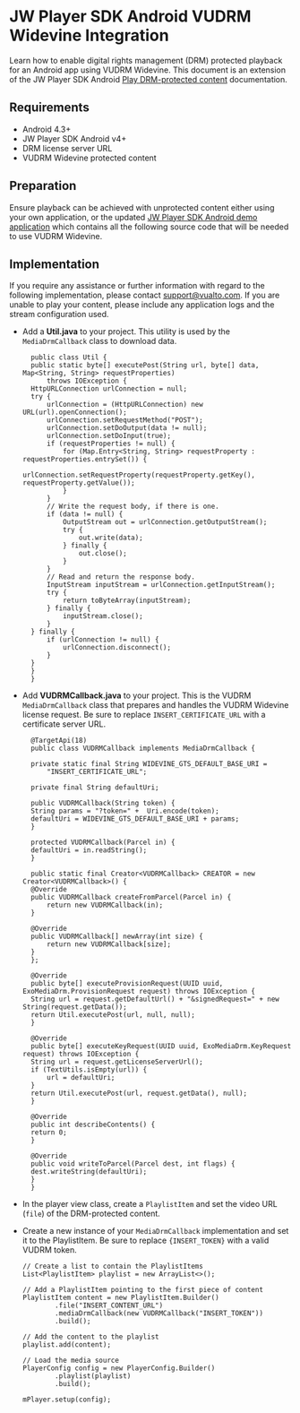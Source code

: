 # JW Player SDK Android VUDRM Widevine Integration

Learn how to enable digital rights management (DRM) protected playback for an Android app using VUDRM Widevine. This document is an extension of the JW Player SDK Android [Play DRM-protected content](https://developer.jwplayer.com/jwplayer/docs/android-play-drm-protected-content#supported-drm-provider) documentation.

## Requirements

- Android 4.3+
- JW Player SDK Android v4+
- DRM license server URL
- VUDRM Widevine protected content

## Preparation
Ensure playback can be achieved with unprotected content either using your own application, or the updated [JW Player SDK Android demo application](https://github.com/vualto/vudrm-jw-sdk-android) which contains all the following source code that will be needed to use VUDRM Widevine.

## Implementation

If you require any assistance or further information with regard to the following implementation, please contact [support@vualto.com](support@vualto.com). If you are unable to play your content, please include any application logs and the stream configuration used.

- Add a **Util.java** to your project. This utility is used by the `MediaDrmCallback` class to download data.

		public class Util {
    	public static byte[] executePost(String url, byte[] data, Map<String, String> requestProperties)
            throws IOException {
        HttpURLConnection urlConnection = null;
        try {
            urlConnection = (HttpURLConnection) new URL(url).openConnection();
            urlConnection.setRequestMethod("POST");
            urlConnection.setDoOutput(data != null);
            urlConnection.setDoInput(true);
            if (requestProperties != null) {
                for (Map.Entry<String, String> requestProperty : requestProperties.entrySet()) {
                    urlConnection.setRequestProperty(requestProperty.getKey(), requestProperty.getValue());
                }
            }
            // Write the request body, if there is one.
            if (data != null) {
                OutputStream out = urlConnection.getOutputStream();
                try {
                    out.write(data);
                } finally {
                    out.close();
                }
            }
            // Read and return the response body.
            InputStream inputStream = urlConnection.getInputStream();
            try {
                return toByteArray(inputStream);
            } finally {
                inputStream.close();
            }
        } finally {
            if (urlConnection != null) {
                urlConnection.disconnect();
            }
        }
    	}
		}

- Add **VUDRMCallback.java** to your project. This is the VUDRM `MediaDrmCallback` class that prepares and handles the VUDRM Widevine license request. Be sure to replace `INSERT_CERTIFICATE_URL` with a certificate server URL.

		@TargetApi(18)
		public class VUDRMCallback implements MediaDrmCallback {

    	private static final String WIDEVINE_GTS_DEFAULT_BASE_URI =
            "INSERT_CERTIFICATE_URL";

    	private final String defaultUri;

    	public VUDRMCallback(String token) {
        String params = "?token=" +  Uri.encode(token);
        defaultUri = WIDEVINE_GTS_DEFAULT_BASE_URI + params;
    	}

    	protected VUDRMCallback(Parcel in) {
        defaultUri = in.readString();
    	}

    	public static final Creator<VUDRMCallback> CREATOR = new Creator<VUDRMCallback>() {
        @Override
        public VUDRMCallback createFromParcel(Parcel in) {
            return new VUDRMCallback(in);
        }

        @Override
        public VUDRMCallback[] newArray(int size) {
            return new VUDRMCallback[size];
        }
    	};

    	@Override
    	public byte[] executeProvisionRequest(UUID uuid, ExoMediaDrm.ProvisionRequest request) throws IOException {
        String url = request.getDefaultUrl() + "&signedRequest=" + new String(request.getData());
        return Util.executePost(url, null, null);
    	}

    	@Override
    	public byte[] executeKeyRequest(UUID uuid, ExoMediaDrm.KeyRequest request) throws IOException {
        String url = request.getLicenseServerUrl();
        if (TextUtils.isEmpty(url)) {
            url = defaultUri;
        }
        return Util.executePost(url, request.getData(), null);
    	}

    	@Override
    	public int describeContents() {
        return 0;
    	}

    	@Override
    	public void writeToParcel(Parcel dest, int flags) {
        dest.writeString(defaultUri);
    	}
		}

- In the player view class, create a `PlaylistItem` and set the video URL (`file`) of the DRM-protected content.

 -  Create a new instance of your `MediaDrmCallback` implementation and set it to the PlaylistItem. Be sure to replace `{INSERT_TOKEN}` with a valid VUDRM token.


		// Create a list to contain the PlaylistItems
		List<PlaylistItem> playlist = new ArrayList<>();

		// Add a PlaylistItem pointing to the first piece of content
		PlaylistItem content = new PlaylistItem.Builder()
				.file("INSERT_CONTENT_URL")
				.mediaDrmCallback(new VUDRMCallback("INSERT_TOKEN"))
				.build();

		// Add the content to the playlist
		playlist.add(content);

		// Load the media source
		PlayerConfig config = new PlayerConfig.Builder()
				.playlist(playlist)
				.build();

		mPlayer.setup(config);

